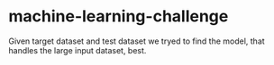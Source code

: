 # machine-learning-challenge

Given target dataset and test dataset we tryed to find the model, that handles the large input dataset, best.
